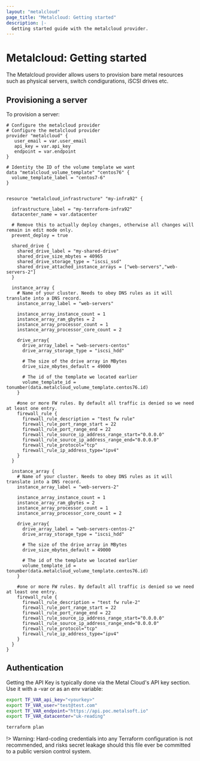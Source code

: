 ```yaml
---
layout: "metalcloud"
page_title: "Metalcloud: Getting started"
description: |-
  Getting started guide with the metalcloud provider.
---
```


# Metalcloud: Getting started

The Metalcloud provider allows users to provision bare metal resources such as physical servers, switch condigurations, iSCSI drives etc.


## Provisioning a server

To provision a server:

```hcl
# Configure the metalcloud provider
# Configure the metalcloud provider
provider "metalcloud" {
   user_email = var.user_email
   api_key = var.api_key 
   endpoint = var.endpoint
}

# Identity the ID of the volume template we want
data "metalcloud_volume_template" "centos76" {
  volume_template_label = "centos7-6"
}


resource "metalcloud_infrastructure" "my-infra92" {
  
  infrastructure_label = "my-terraform-infra92"
  datacenter_name = var.datacenter

  # Remove this to actually deploy changes, otherwise all changes will remain in edit mode only.
  prevent_deploy = true 

  shared_drive {
    shared_drive_label = "my-shared-drive"
    shared_drive_size_mbytes = 40965
    shared_drive_storage_type = "iscsi_ssd"
    shared_drive_attached_instance_arrays = ["web-servers","web-servers-2"]
  }
  
  instance_array {
    # Name of your cluster. Needs to obey DNS rules as it will translate into a DNS record.
    instance_array_label = "web-servers"

    instance_array_instance_count = 1
    instance_array_ram_gbytes = 2
    instance_array_processor_count = 1
    instance_array_processor_core_count = 2

    drive_array{
      drive_array_label = "web-servers-centos"
      drive_array_storage_type = "iscsi_hdd"

      # The size of the drive array in MBytes
      drive_size_mbytes_default = 49000

      # The id of the template we located earlier
      volume_template_id = tonumber(data.metalcloud_volume_template.centos76.id)
    }

    #one or more FW rules. By default all traffic is denied so we need at least one entry.
    firewall_rule {
      firewall_rule_description = "test fw rule"
      firewall_rule_port_range_start = 22
      firewall_rule_port_range_end = 22
      firewall_rule_source_ip_address_range_start="0.0.0.0"
      firewall_rule_source_ip_address_range_end="0.0.0.0"
      firewall_rule_protocol="tcp"
      firewall_rule_ip_address_type="ipv4"
    }
  }

  instance_array {
    # Name of your cluster. Needs to obey DNS rules as it will translate into a DNS record.
    instance_array_label = "web-servers-2"

    instance_array_instance_count = 1
    instance_array_ram_gbytes = 2
    instance_array_processor_count = 1
    instance_array_processor_core_count = 2

    drive_array{
      drive_array_label = "web-servers-centos-2"
      drive_array_storage_type = "iscsi_hdd"

      # The size of the drive array in MBytes
      drive_size_mbytes_default = 49000

      # The id of the template we located earlier
      volume_template_id = tonumber(data.metalcloud_volume_template.centos76.id)
    }

    #one or more FW rules. By default all traffic is denied so we need at least one entry.
    firewall_rule {
      firewall_rule_description = "test fw rule-2"
      firewall_rule_port_range_start = 22
      firewall_rule_port_range_end = 22
      firewall_rule_source_ip_address_range_start="0.0.0.0"
      firewall_rule_source_ip_address_range_end="0.0.0.0"
      firewall_rule_protocol="tcp"
      firewall_rule_ip_address_type="ipv4"
    }
  }
}
```

## Authentication

Getting the API Key is typically done via the  Metal Cloud's API key section. Use it with a -var or as an env variable:

```bash
export TF_VAR_api_key="<yourkey>"
export TF_VAR_user="test@test.com"
export TF_VAR_endpoint="https://api.poc.metalsoft.io"
export TF_VAR_datacenter="uk-reading"

terraform plan
```

!> Warning: Hard-coding credentials into any Terraform configuration is not recommended, and risks secret leakage should this file ever be committed to a public version control system. 

